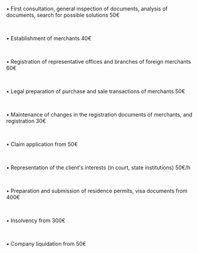 • First consultation, general inspection of documents, analysis of documents, search for possible solutions <span>50€</span> 

<br/>

• Establishment of merchants <span>40€</span> 

<br/>

• Registration of representative offices and branches of foreign merchants <span>60€</span> 

<br/>

• Legal preparation of purchase and sale transactions of merchants <span>50€</span>

<br/>

• Maintenance of changes in the registration documents of merchants, and registration <span>30€</span>

<br/>

• Claim application <span>from 50€</span>

<br/>

• Representation of the client's interests (in court, state institutions) <span>50€/h</span>

<br/>

• Preparation and submission of residence permits, visa documents <span>from 400€</span>

<br/>

• Insolvency <span>from 300€</span> 

<br/>

• Company liquidation <span>from 50€</span>
